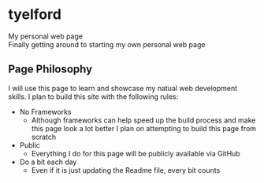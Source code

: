 # tyelford
My personal web page<br>
Finally getting around to starting my own personal web page<br>

## Page Philosophy
I will use this page to learn and showcase my natual web development skills.  I plan to build this site with the following rules:
* No Frameworks
	* Although frameworks can help speed up the build process and make this page look a lot better I plan on attempting to build this page from scratch
* Public
	* Everything I do for this page will be publicly available via GitHub
* Do a bit each day
  * Even if it is just updating the Readme file, every bit counts


